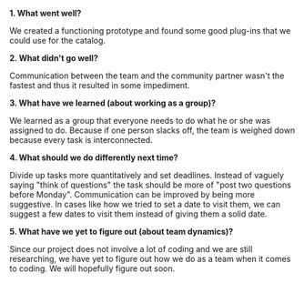 **1.	What went well?**

We created a functioning prototype and found some good plug-ins that we could use for the catalog. 

**2.	What didn't go well?** 

Communication between the team and the community partner wasn't the fastest and thus it resulted in some impediment. 

**3.	What have we learned (about working as a group)?**

We learned as a group that everyone needs to do what he or she was assigned to do. Because if one person slacks off, the team is weighed down because every task is interconnected. 

**4.	What should we do differently next time?**

Divide up tasks more quantitatively and set deadlines. Instead of vaguely saying "think of questions" the task should be more of "post two questions before Monday". Communication can be improved by being more suggestive. In cases like how we tried to set a date to visit them, we can suggest a few dates to visit them instead of giving them a solid date. 

**5.	What have we yet to figure out (about team dynamics)?**

Since our project does not involve a lot of coding and we are still researching, we have yet to figure out how we do as a team when it comes to coding. We will hopefully figure out soon. 
